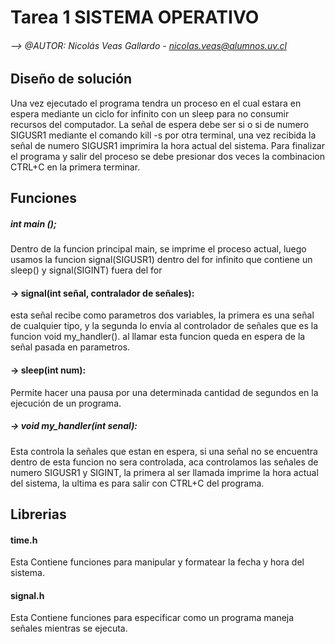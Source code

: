 # Tarea 1 SISTEMA OPERATIVO
###### --> @AUTOR: Nicolás Veas Gallardo - nicolas.veas@alumnos.uv.cl

## Diseño de solución

Una vez ejecutado el programa tendra un proceso en el cual estara en espera mediante un ciclo for infinito con un sleep para no consumir recursos del computador. La señal de espera debe ser si o si de numero SIGUSR1 mediante el comando kill -s por otra terminal, una vez recibida la señal de numero SIGUSR1 imprimira la hora actual del sistema. Para finalizar el programa y salir del proceso se debe presionar dos veces la combinacion CTRL+C en la primera terminar.

##  Funciones

##### int main (); 
Dentro de la funcion principal main, se imprime el proceso actual, luego usamos la funcion signal(SIGUSR1) dentro del for infinito que contiene un sleep() y signal(SIGINT) fuera del for

#### -> signal(int señal, contralador de señales): 
esta señal recibe como parametros dos variables, la primera es una señal de cualquier tipo, y la segunda lo envia al controlador de        																							 señales que es la funcion void my_handler(). al llamar esta funcion queda en espera de la señal pasada en parametros.

#### -> sleep(int num): 
Permite hacer una pausa por una determinada cantidad de segundos en la ejecución de un programa.

##### -> void my_handler(int senal): 
Esta controla la señales que estan en espera, si una señal no se encuentra dentro de esta funcion no sera controlada, aca controlamos las señales de numero SIGUSR1 y SIGINT, la primera al ser llamada imprime la hora actual del sistema, la ultima es para salir con CTRL+C del programa.

## Librerias

#### time.h

Esta Contiene funciones para manipular y formatear la fecha y hora del sistema.

#### signal.h

Esta Contiene funciones para especificar como un programa maneja señales mientras se ejecuta.

